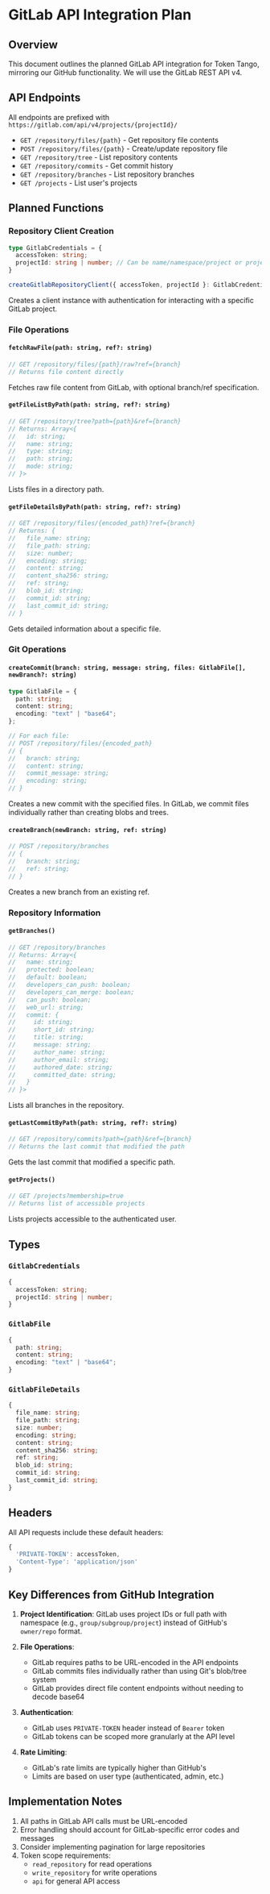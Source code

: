 # GitLab API Integration Plan

## Overview

This document outlines the planned GitLab API integration for Token Tango, mirroring our GitHub functionality. We will use the GitLab REST API v4.

## API Endpoints

All endpoints are prefixed with `https://gitlab.com/api/v4/projects/{projectId}/`

- `GET /repository/files/{path}` - Get repository file contents
- `POST /repository/files/{path}` - Create/update repository file
- `GET /repository/tree` - List repository contents
- `GET /repository/commits` - Get commit history
- `GET /repository/branches` - List repository branches
- `GET /projects` - List user's projects

## Planned Functions

### Repository Client Creation

```typescript
type GitlabCredentials = {
  accessToken: string;
  projectId: string | number; // Can be name/namespace/project or project ID
}

createGitlabRepositoryClient({ accessToken, projectId }: GitlabCredentials)
```

Creates a client instance with authentication for interacting with a specific GitLab project.

### File Operations

#### `fetchRawFile(path: string, ref?: string)`

```typescript
// GET /repository/files/{path}/raw?ref={branch}
// Returns file content directly
```

Fetches raw file content from GitLab, with optional branch/ref specification.

#### `getFileListByPath(path: string, ref?: string)`

```typescript
// GET /repository/tree?path={path}&ref={branch}
// Returns: Array<{
//   id: string;
//   name: string;
//   type: string;
//   path: string;
//   mode: string;
// }>
```

Lists files in a directory path.

#### `getFileDetailsByPath(path: string, ref?: string)`

```typescript
// GET /repository/files/{encoded_path}?ref={branch}
// Returns: {
//   file_name: string;
//   file_path: string;
//   size: number;
//   encoding: string;
//   content: string;
//   content_sha256: string;
//   ref: string;
//   blob_id: string;
//   commit_id: string;
//   last_commit_id: string;
// }
```

Gets detailed information about a specific file.

### Git Operations

#### `createCommit(branch: string, message: string, files: GitlabFile[], newBranch?: string)`

```typescript
type GitlabFile = {
  path: string;
  content: string;
  encoding: "text" | "base64";
};

// For each file:
// POST /repository/files/{encoded_path}
// {
//   branch: string;
//   content: string;
//   commit_message: string;
//   encoding: string;
// }
```

Creates a new commit with the specified files. In GitLab, we commit files individually rather than creating blobs and trees.

#### `createBranch(newBranch: string, ref: string)`

```typescript
// POST /repository/branches
// {
//   branch: string;
//   ref: string;
// }
```

Creates a new branch from an existing ref.

### Repository Information

#### `getBranches()`

```typescript
// GET /repository/branches
// Returns: Array<{
//   name: string;
//   protected: boolean;
//   default: boolean;
//   developers_can_push: boolean;
//   developers_can_merge: boolean;
//   can_push: boolean;
//   web_url: string;
//   commit: {
//     id: string;
//     short_id: string;
//     title: string;
//     message: string;
//     author_name: string;
//     author_email: string;
//     authored_date: string;
//     committed_date: string;
//   }
// }>
```

Lists all branches in the repository.

#### `getLastCommitByPath(path: string, ref?: string)`

```typescript
// GET /repository/commits?path={path}&ref={branch}
// Returns the last commit that modified the path
```

Gets the last commit that modified a specific path.

#### `getProjects()`

```typescript
// GET /projects?membership=true
// Returns list of accessible projects
```

Lists projects accessible to the authenticated user.

## Types

### `GitlabCredentials`

```typescript
{
  accessToken: string;
  projectId: string | number;
}
```

### `GitlabFile`

```typescript
{
  path: string;
  content: string;
  encoding: "text" | "base64";
}
```

### `GitlabFileDetails`

```typescript
{
  file_name: string;
  file_path: string;
  size: number;
  encoding: string;
  content: string;
  content_sha256: string;
  ref: string;
  blob_id: string;
  commit_id: string;
  last_commit_id: string;
}
```

## Headers

All API requests include these default headers:

```typescript
{
  'PRIVATE-TOKEN': accessToken,
  'Content-Type': 'application/json'
}
```

## Key Differences from GitHub Integration

1. **Project Identification**: GitLab uses project IDs or full path with namespace (e.g., `group/subgroup/project`) instead of GitHub's `owner/repo` format.

2. **File Operations**:

   - GitLab requires paths to be URL-encoded in the API endpoints
   - GitLab commits files individually rather than using Git's blob/tree system
   - GitLab provides direct file content endpoints without needing to decode base64

3. **Authentication**:

   - GitLab uses `PRIVATE-TOKEN` header instead of `Bearer` token
   - GitLab tokens can be scoped more granularly at the API level

4. **Rate Limiting**:
   - GitLab's rate limits are typically higher than GitHub's
   - Limits are based on user type (authenticated, admin, etc.)

## Implementation Notes

1. All paths in GitLab API calls must be URL-encoded
2. Error handling should account for GitLab-specific error codes and messages
3. Consider implementing pagination for large repositories
4. Token scope requirements:
   - `read_repository` for read operations
   - `write_repository` for write operations
   - `api` for general API access
